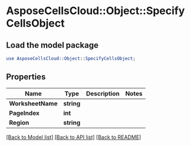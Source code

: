 # AsposeCellsCloud::Object::SpecifyCellsObject 

## Load the model package
```perl
use AsposeCellsCloud::Object::SpecifyCellsObject;
```

## Properties
Name | Type | Description | Notes
------------ | ------------- | ------------- | -------------
**WorksheetName** | **string** |  |
**PageIndex** | **int** |  |
**Region** | **string** |  |  

[[Back to Model list]](../README.md#documentation-for-models) [[Back to API list]](../README.md#documentation-for-api-endpoints) [[Back to README]](../README.md)

